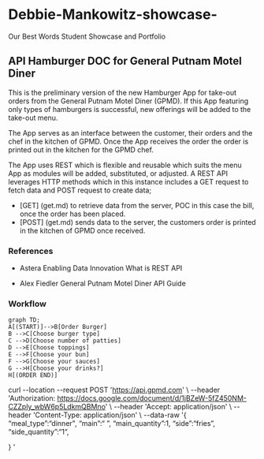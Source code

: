 # Debbie-Mankowitz-showcase-
Our Best Words Student Showcase and Portfolio
## API Hamburger DOC for General Putnam Motel Diner

This is the preliminary version of the new Hamburger App for take-out orders from the General Putnam Motel Diner (GPMD). 
If this App featuring only types of hamburgers is successful, new offerings will be added to the take-out menu.

The App serves as an interface between the customer, their orders and the chef in the kitchen of GPMD.
Once the App receives the order the order is printed out in the kitchen for the GPMD chef.

The App uses REST which is flexible and reusable which suits the menu App as modules will be added, substituted, or adjusted.
A REST API leverages HTTP methods which in this instance includes a GET request to fetch data and POST request to create data;
* [GET] (get.md) to retrieve data from the server, POC in this case the bill, once the order has been placed.
* [POST] (get.md) sends data to the server, the customers order is printed in the kitchen of GPMD once received.

### References 

* Astera Enabling Data Innovation
What is REST API

* Alex Fiedler 
General Putnam Motel Diner API Guide

### Workflow 

```mermaid
graph TD;
A[(START)]-->B[Order Burger]
B -->C[Choose burger type]
C -->D[Choose number of patties]
D -->E[Choose toppings]
E -->F[Choose your bun]
F -->G[Choose your sauces]
G -->H[Choose your drinks?]
H[(ORDER END)]

```
curl --location --request POST 'https://api.gpmd.com' \ 
--header 'Authorization: 
https://docs.google.com/document/d/1jBZeW-5fZ450NM-CZZply_wbW6p5LdkmQBMno' \ --header 'Accept: application/json' \ 
--header 'Content-Type: application/json' \ 
--data-raw '{ 
“meal_type”:“dinner", 
“main”:“ ”, 
“main_quantity”:1, 
“side”:“fries”, 
“side_quantity”:“1“, 
 
} 
' 












